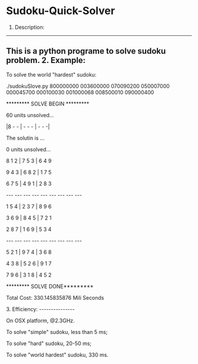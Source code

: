 Sudoku-Quick-Solver
===================


1. Description: 
----------------
This is a python programe to solve sudoku problem.
2. Example:
----------------
To solve the world "hardest" sudoku:

./sudokuSlove.py 800000000 003600000 070090200 050007000 000045700 000100030 001000068 008500010 090000400

<p>********* SOLVE BEGIN *********</p>


<p>60 units unsolved...</p>
  |8	-	- |	-	-	- |	-	-	-|
                                                                                                                                                                                                                                                                                                                                                                                                      
                                                                                                                                                                                                                                                                                                                                                                                                      
                                                                                                                                                                                                                                                                                                                                                                             
                                                                                                                                                                                                                                                                                                                                                                                                      
                                                                                                                                                                                                                                                                                                                                                                                                      
                                                                                                                                                                                                                                                                                                                                                                                                      
                                                                                                                                                                                                                                                                                                                                                                             
                                                                                                                                                                                                                                                                                                                                                                                                      
                                                                                                                                                                                                                                                                                                                                                                                                      
                                                                                                                                                                                                                                                                                                                                                                                                      
                           


<p>The solutin is ...</p>

<p>0 units unsolved...</p>
<p>8	1	2 |	7	5	3 |	6	4	9</p>
<p>9	4	3 |	6	8	2 |	1	7	5</p>
<p>6	7	5 |	4	9	1 |	2	8	3</p>
<p>--- --- --- --- --- --- --- --- ---</p>
<p>1	5	4 |	2	3	7 |	8	9	6</p>
<p>3	6	9 |	8	4	5 |	7	2	1</p>
<p>2	8	7 |	1	6	9 |	5	3	4</p>
<p>--- --- --- --- --- --- --- --- ---</p>
<p>5	2	1 |	9	7	4 |	3	6	8</p>
<p>4	3	8 |	5	2	6 |	9	1	7</p>
<p>7	9	6 |	3	1	8 |	4	5	2</p>
<p>********* SOLVE DONE*********</p>

<p>Total Cost:  330.145835876 Mili Seconds</p>
3. Efficiency:
---------------
<p>On OSX platform, @2.3GHz.</p>
<p>To solve "simple" sudoku, less than 5 ms;</p>
<p>To solve "hard" sudoku, 20-50 ms;</p>
<p>To solve "world hardest" sudoku, 330 ms.</p>


